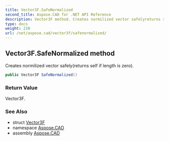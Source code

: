 ```yaml
---
title: Vector3F.SafeNormalized
second_title: Aspose.CAD for .NET API Reference
description: Vector3F method. Creates normilized vector safelyreturns self if length is zero
type: docs
weight: 210
url: /net/aspose.cad/vector3f/safenormalized/
---
```

## Vector3F.SafeNormalized method

Creates normilized vector safely(returns self if length is zero).

```csharp
public Vector3F SafeNormalized()
```

### Return Value

Vector3F.

### See Also

* struct [Vector3F](../)
* namespace [Aspose.CAD](../../../aspose.cad/)
* assembly [Aspose.CAD](../../../)


